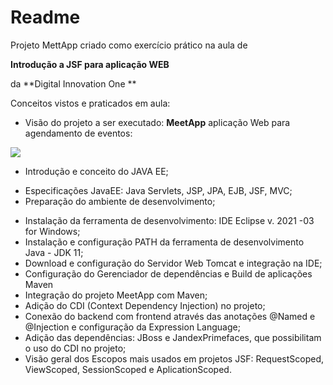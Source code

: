 # Readme

Projeto MettApp criado como exercício prático na aula de 

**Introdução a JSF para aplicação WEB**

 da **Digital Innovation One **

Conceitos vistos e praticados em aula:

*   Visão do projeto a ser executado: **MeetApp** aplicação Web para agendamento de eventos:

  

![](C:\Users\roger\AppData\Roaming\Typora\typora-user-images\image-20210330170537238.png)

* Introdução e conceito do  JAVA EE;

- Especificações JavaEE: Java Servlets, JSP, JPA, EJB, JSF, MVC;
- Preparação do ambiente de desenvolvimento;

* Instalação da ferramenta de desenvolvimento: IDE Eclipse v. 2021 -03 for Windows;
* Instalação e configuração PATH da ferramenta de desenvolvimento Java - JDK 11; 
*  Download e configuração do Servidor Web Tomcat e integração na IDE;
* Configuração do Gerenciador de dependências e Build de aplicações Maven
* Integração do projeto MeetApp com Maven;
* Adição do CDI (Context Dependency Injection) no projeto;
* Conexão do backend com frontend através das anotações @Named e @Injection e configuração da Expression Language;
* Adição das dependências: JBoss e JandexPrimefaces, que possibilitam o uso do CDI no projeto;
* Visão geral dos Escopos mais usados em projetos JSF: RequestScoped, ViewScoped, SessionScoped e AplicationScoped.